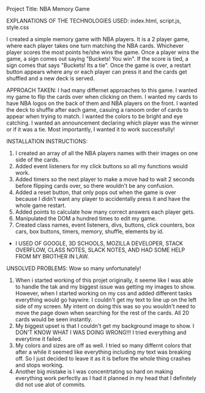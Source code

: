 Project Title:
NBA Memory Game

EXPLANATIONS OF THE TECHNOLOGIES USED:
index.html, script.js, style.css

I created a simple memory game with NBA players. It is a 2 player game, where each player takes one turn matching the NBA cards. Whichever player scores the most points he/she wins the game. Once a player wins the game, a sign comes out saying "Buckets! You win". If the score is tied, a sign comes that says "Buckets! Its a tie". Once the game is over, a restart button appears where any or each player can press it and the cards get shuffled and a new deck is served.

APPROACH TAKEN:
I had many differnet approaches to this game. I wanted my game to flip the cards over when clicking on them. I wanted my cards to have NBA logos on the back of them and NBA players on the front. I wanted the deck to shuffle after each game, casuing a ranoom order of cards to appear when trying to match. I wanted the colors to be bright and eye catching. I wanted an announcement declaring which player was the winner or if it was a tie. Most importantly, I wanted it to work successfully!

INSTALLATION INSTRUCTIONS:
1. I created an array of all the NBA players names with their images on one side of the cards. 
2. Added event listeners for my click buttons so all my functions would work. 
3. Added timers so the next player to make a move had to wait 2 seconds before flipping cards over, so there wouldn't be any confusion.
4. Added a reset button, that only pops out when the game is over because I didn't want any player to accidentally press it and have the whole game restart.
5. Added points to calculate how many correct answers each player gets.
6. Manipulated the DOM a hundred times to edit my game. 
7. Created class names, event listeners, divs, buttons, click counters, box cars, box buttons, timers, memory, shuffle, elements by id.  

* I USED OF GOOGLE, 3D SCHOOLS, MOZILLA DEVELOPER, STACK OVERFLOW, CLASS NOTES, SLACK NOTES, AND HAD SOME HELP FROM MY BROTHER IN LAW. 

UNSOLVED PROBLEMS:
Wow so many unfortunately! 
1. When i started working of this projet originally, it seeme like I was able to handle the tak and my biggest issue was getting my images to show. However, when I started working on my css and added different tasks everything would go haywire. I couldn't get my text to line up on the left side of my screen. My intent on doing this was so you wouldn't need to move the page down when searching for the rest of the cards. All 20 cards would be seen instantly. 
2. My biggest upset is that I couldn't get my background image to show. I DON'T KNOW WHAT I WAS DOING WRONG!!! I tried everything and everytime it failed.
3. My colors and sizes are off as well. I tried so many differnt colors that after a while it seemed like everything including my text was breaking off. So I just decided to leave it as it is before the whole thing crashes and stops working.
4. Another big mistake is I was concentrtating so hard on making everything work perfectly as I had it planned in my head that I definitely did not use alot of commits. 
